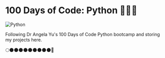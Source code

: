 # 100 Days of Code: Python 🐍✨💚

![Python](https://img.shields.io/badge/python-3670A0?style=for-the-badge&logo=python&logoColor=ffdd54)

Following Dr Angela Yu's 100 Days of Code Python bootcamp and storing my projects here.

🌕🌑️🌑️🌑️🌑️🌑️🌑️🌑️🌑️🌑️🚀
